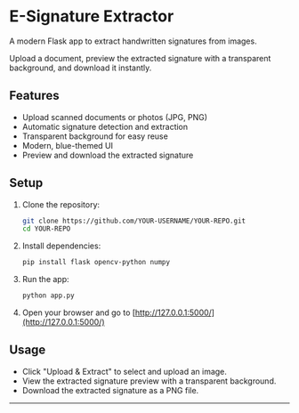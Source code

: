 # E-Signature Extractor

A modern Flask app to extract handwritten signatures from images.

Upload a document, preview the extracted signature with a transparent background, and download it instantly.

## Features
- Upload scanned documents or photos (JPG, PNG)
- Automatic signature detection and extraction
- Transparent background for easy reuse
- Modern, blue-themed UI
- Preview and download the extracted signature

## Setup
1. Clone the repository:
   ```bash
   git clone https://github.com/YOUR-USERNAME/YOUR-REPO.git
   cd YOUR-REPO
   ```
2. Install dependencies:
   ```bash
   pip install flask opencv-python numpy
   ```
3. Run the app:
   ```bash
   python app.py
   ```
4. Open your browser and go to [http://127.0.0.1:5000/](http://127.0.0.1:5000/)

## Usage
- Click "Upload & Extract" to select and upload an image.
- View the extracted signature preview with a transparent background.
- Download the extracted signature as a PNG file.

--- 